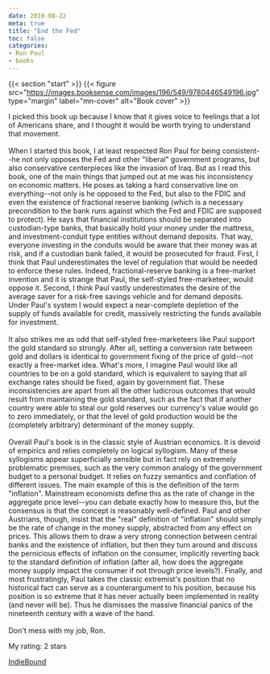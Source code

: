 ```yaml
---
date: 2010-08-22
meta: true
title: "End the Fed"
toc: false
categories:
- Ron Paul
- books
---
```


{{< section "start" >}}
{{< figure src="https://images.booksense.com/images/196/549/9780446549196.jpg" type="margin" label="mn-cover" alt="Book cover" >}}

I picked this book up because I know that it gives voice to feelings that a lot of Americans share, and I thought it would be worth trying to understand that movement. <br /><br />When I started this book, I at least respected Ron Paul for being consistent--he not only opposes the Fed and other "liberal" government programs, but also conservative centerpieces like the invasion of Iraq. But as I read this book, one of the main things that jumped out at me was his inconsistency on economic matters. He poses as taking a hard conservative line on everything--not only is he opposed to the Fed, but also to the FDIC and even the existence of fractional reserve banking (which is a necessary precondition to the bank runs against which the Fed and FDIC are supposed to protect). He says that financial institutions should be separated into custodian-type banks, that basically hold your money under the mattress, and investment-conduit type entities without demand deposits. That way, everyone investing in the conduits would be aware that their money was at risk, and if a custodian bank failed, it would be prosecuted for fraud. First, I think that Paul underestimates the level of regulation that would be needed to enforce these rules. Indeed, fractional-reserve banking is a free-market invention and it is strange that Paul, the self-styled free-marketeer, would oppose it. Second, I think Paul vastly underestimates the desire of the average saver for a risk-free savings vehicle and for demand deposits. Under Paul's system I would expect a near-complete depletion of the supply of funds available for credit, massively restricting the funds available for investment.<br /><br />It also strikes me as odd that self-styled free-marketeers like Paul support the gold standard so strongly. After all, setting a conversion rate between gold and dollars is identical to government fixing of the price of gold--not exactly a free-market idea. What's more, I imagine Paul would like all countries to be on a gold standard, which is equivalent to saying that all exchange rates should be fixed, again by government fiat. These inconsistencies are apart from all the other ludicrous outcomes that would result from maintaining the gold standard, such as the fact that if another country were able to steal our gold reserves our currency's value would go to zero immediately, or that the level of gold production would be the (completely arbitrary) determinant of the money supply.<br /><br />Overall Paul's book is in the classic style of Austrian economics. It is devoid of empirics and relies completely on logical syllogism. Many of these syllogisms appear superficially sensible but in fact rely on extremely problematic premises, such as the very common analogy of the government budget to a personal budget. It relies on fuzzy semantics and conflation of different issues. The main example of this is the definition of the term "inflation". Mainstream economists define this as the rate of change in the aggregate price level--you can debate exactly how to measure this, but the consensus is that the concept is reasonably well-defined. Paul and other Austrians, though, insist that the "real" definition of "inflation" should simply be the rate of change in the money supply, abstracted from any effect on prices. This allows them to draw a very strong connection between central banks and the existence of inflation, but then they turn around and discuss the pernicious effects of inflation on the consumer, implicitly reverting back to the standard definition of inflation (after all, how does the aggregate money supply impact the consumer if not through price levels?). Finally, and most frustratingly, Paul takes the classic extremist's position that no historical fact can serve as a counterargument to his position, because his position is so extreme that it has never actually been implemented in reality (and never will be). Thus he dismisses the massive financial panics of the nineteenth century with a wave of the hand. <br /><br />Don't mess with my job, Ron.

My rating: 2 stars  

[IndieBound](https://www.indiebound.org/book/9780446549196)
